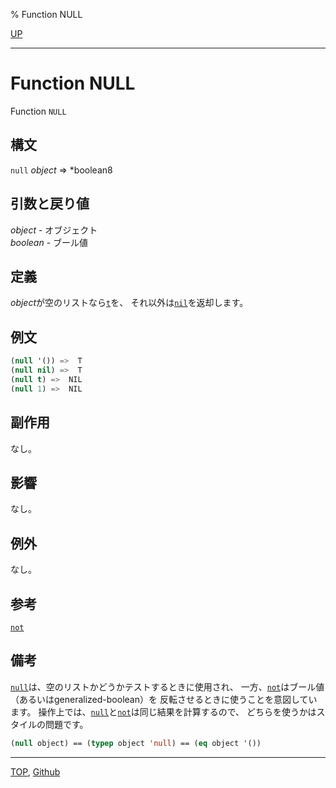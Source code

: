 % Function NULL

[UP](14.2.html)  

---

# Function **NULL**


Function `NULL`


## 構文

`null` *object* => *boolean8


## 引数と戻り値

*object* - オブジェクト  
*boolean* - ブール値


## 定義

*object*が空のリストなら[`t`](5.3.t-variable.html)を、
それ以外は[`nil`](5.3.nil-variable.html)を返却します。


## 例文

```lisp
(null '()) =>  T
(null nil) =>  T
(null t) =>  NIL
(null 1) =>  NIL
```


## 副作用

なし。


## 影響

なし。


## 例外

なし。


## 参考

[`not`](5.3.not-function.html)


## 備考

[`null`](14.2.null-function.html)は、空のリストかどうかテストするときに使用され、
一方、[`not`](5.3.not-function.html)はブール値（あるいはgeneralized-boolean）を
反転させるときに使うことを意図しています。
操作上では、[`null`](14.2.null-function.html)と[`not`](5.3.not-function.html)は同じ結果を計算するので、
どちらを使うかはスタイルの問題です。

```lisp
(null object) == (typep object 'null) == (eq object '())
```


---
[TOP](index.html),  [Github](https://github.com/nptcl/npt-japanese)

